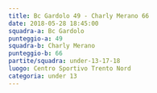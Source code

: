 ```yaml
---
title: Bc Gardolo 49 - Charly Merano 66
date: 2018-05-28 18:45:00
squadra-a: Bc Gardolo
punteggio-a: 49
squadra-b: Charly Merano
punteggio-b: 66
partite/squadra: under-13-17-18
luogo: Centro Sportivo Trento Nord
categoria: under 13
---
```

